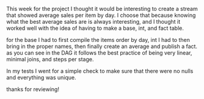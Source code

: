 This week for the project I thought it would be interesting to create a stream that showed average sales per item by day. I choose that because knowing what the best average sales are is always interesting, and I thought it worked well with the idea of having to make a base, int, and fact table.

for the base I had to first compile the items order by day, int I had to then bring in the proper names, then finally create an average and publish a fact. as you can see in the DAG it follows the best practice of being very linear, minimal joins, and steps per stage. 

In my tests I went for a simple check to make sure that there were no nulls and everything was unique.

thanks for reviewing!
